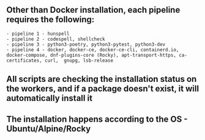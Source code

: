 ## Other than Docker installation, each pipeline requires the following: 
    - pipeline 1 - hunspell
    - pipeline 2 - codespell, shellcheck
    - pipeline 3 - python3-poetry, python3-pytest, python3-dev
    - pipeline 4 - docker, docker-ce, docker-ce-cli, containerd.io, docker-compose, dnf-plugins-core (Rocky), apt-transport-https, ca-certificates, curl,  gnupg, lsb-release

## All scripts are checking the installation status on the workers, and if a package doesn't exist, it will automatically install it
## The installation happens according to the OS - Ubuntu/Alpine/Rocky
